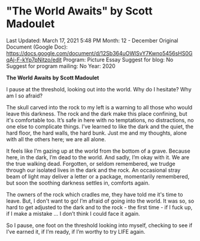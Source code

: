 # "The World Awaits" by Scott Madoulet

Last Updated: March 17, 2021 5:48 PM
Month: 12 - December
Original Document (Google Doc): https://docs.google.com/document/d/12Sb364uOWlSvY7Kwno5456sHS0GqAj-F-kYp7pNitzo/edit
Program: Picture Essay
Suggest for blog: No
Suggest for program mailing: No
Year: 2020

**The World Awaits by Scott Madoulet**

I pause at the threshold, looking out into the world. Why do I hesitate? Why am I so afraid?

The skull carved into the rock to my left is a warning to all those who would leave this darkness. The rock and the dark make this place confining, but it's comfortable too. It’s safe in here with no temptations, no distractions, no one else to complicate things. I’ve learned to like the dark and the quiet, the hard floor, the hard walls, the hard bunk. Just me and my thoughts, alone with all the others here; we are all alone.

It feels like I’m gazing up at the world from the bottom of a grave. Because here, in the dark, I’m dead to the world. And sadly, I’m okay with it. We are the true walking dead. Forgotten, or seldom remembered, we trudge through our isolated lives in the dark and the rock. An occasional stray beam of light may deliver a letter or a package, momentarily remembered, but soon the soothing darkness settles in, comforts again.

The owners of the rock which cradles me, they have told me it's time to leave. But, I don't want to go! I’m afraid of going into the world. It was so, so hard to get adjusted to the dark and to the rock - the first time - if I fuck up, if I make a mistake … I don’t think I could face it again.

So I pause, one foot on the threshold looking into myself, checking to see if I’ve earned it, if I’m ready, if I’m worthy to try LIFE again.